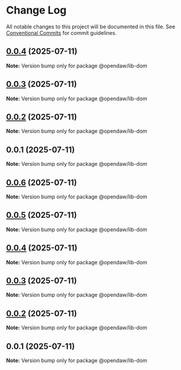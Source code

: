 # Change Log

All notable changes to this project will be documented in this file.
See [Conventional Commits](https://conventionalcommits.org) for commit guidelines.

## [0.0.4](https://github.com/andremichelle/openDAW/compare/@opendaw/lib-dom@0.0.3...@opendaw/lib-dom@0.0.4) (2025-07-11)

**Note:** Version bump only for package @opendaw/lib-dom

## [0.0.3](https://github.com/andremichelle/openDAW/compare/@opendaw/lib-dom@0.0.2...@opendaw/lib-dom@0.0.3) (2025-07-11)

**Note:** Version bump only for package @opendaw/lib-dom

## [0.0.2](https://github.com/andremichelle/openDAW/compare/@opendaw/lib-dom@0.0.1...@opendaw/lib-dom@0.0.2) (2025-07-11)

**Note:** Version bump only for package @opendaw/lib-dom

## 0.0.1 (2025-07-11)

**Note:** Version bump only for package @opendaw/lib-dom

## [0.0.6](https://github.com/andremichelle/opendaw-turbo/compare/@opendaw/lib-dom@0.0.5...@opendaw/lib-dom@0.0.6) (2025-07-11)

**Note:** Version bump only for package @opendaw/lib-dom

## [0.0.5](https://github.com/andremichelle/opendaw-turbo/compare/@opendaw/lib-dom@0.0.4...@opendaw/lib-dom@0.0.5) (2025-07-11)

**Note:** Version bump only for package @opendaw/lib-dom

## [0.0.4](https://github.com/andremichelle/opendaw-turbo/compare/@opendaw/lib-dom@0.0.3...@opendaw/lib-dom@0.0.4) (2025-07-11)

**Note:** Version bump only for package @opendaw/lib-dom

## [0.0.3](https://github.com/andremichelle/opendaw-turbo/compare/@opendaw/lib-dom@0.0.2...@opendaw/lib-dom@0.0.3) (2025-07-11)

**Note:** Version bump only for package @opendaw/lib-dom

## [0.0.2](https://github.com/andremichelle/opendaw-turbo/compare/@opendaw/lib-dom@0.0.1...@opendaw/lib-dom@0.0.2) (2025-07-11)

**Note:** Version bump only for package @opendaw/lib-dom

## 0.0.1 (2025-07-11)

**Note:** Version bump only for package @opendaw/lib-dom
